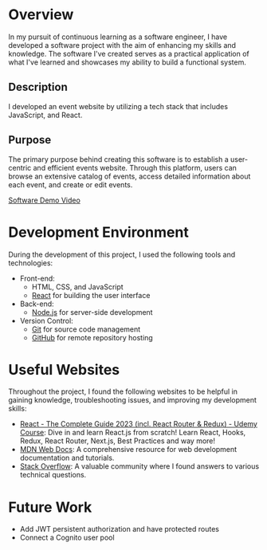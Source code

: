 # Overview

In my pursuit of continuous learning as a software engineer, I have developed a software project with the aim of enhancing my skills and knowledge. The software I've created serves as a practical application of what I've learned and showcases my ability to build a functional system.

## Description

I developed an event website by utilizing a tech stack that includes JavaScript, and React.

## Purpose

The primary purpose behind creating this software is to establish a user-centric and efficient events website. Through this platform, users can browse an extensive catalog of events, access detailed information about each event, and create or edit events.

[Software Demo Video](https://youtu.be/SqWMdhQnLvE)

# Development Environment

During the development of this project, I used the following tools and technologies:

- Front-end:
  - HTML, CSS, and JavaScript
  - [React](https://reactjs.org) for building the user interface
- Back-end:
  - [Node.js](https://nodejs.org) for server-side development
- Version Control:
  - [Git](https://git-scm.com) for source code management
  - [GitHub](https://github.com) for remote repository hosting

# Useful Websites

Throughout the project, I found the following websites to be helpful in gaining knowledge, troubleshooting issues, and improving my development skills:

- [React - The Complete Guide 2023 (incl. React Router & Redux) - Udemy Course](https://www.udemy.com/course/react-the-complete-guide-incl-redux/): Dive in and learn React.js from scratch! Learn React, Hooks, Redux, React Router, Next.js, Best Practices and way more!
- [MDN Web Docs](https://developer.mozilla.org): A comprehensive resource for web development documentation and tutorials.
- [Stack Overflow](https://stackoverflow.com): A valuable community where I found answers to various technical questions.

# Future Work

- Add JWT persistent authorization and have protected routes
- Connect a Cognito user pool





